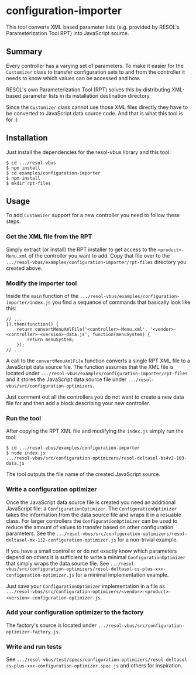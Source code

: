 # configuration-importer

This tool converts XML based parameter lists (e.g. provided by RESOL's Parameterization Tool RPT) into JavaScript source.


## Summary

Every controller has a varying set of parameters. To make it easier for the `Customizer` class to transfer configuration sets to and from the controller it needs to know which values can be accessed and how.

RESOL's own Parameterization Tool (RPT) solves this by distributing XML-based parameter lists in its installation destination directory.

Since the `Customizer` class cannot use those XML files directly they have to be converted to JavaScript data source code. And that is what this tool is for :)


## Installation

Just install the dependencies for the resol-vbus library and this tool:

	$ cd .../resol-vbus
	$ npm install
	$ cd examples/configuration-importer
	$ npm install
	$ mkdir rpt-files


## Usage

To add `Customizer` support for a new controller you need to follow these steps.


### Get the XML file from the RPT

Simply extract (or install) the RPT installer to get access to the `<product>-Menu.xml` of the controller you want to add. Copy that file over to the `.../resol-vbus/examples/configuration-importer/rpt-files` directory you created above.


### Modify the importer tool

Inside the `main` function of the `.../resol-vbus/examples/configuration-importer/index.js` you find a sequence of commands that basically look like this:


	// ...
    }).then(function() {
        return convertMenuXmlFile('<controller>-Menu.xml', '<vendor>-<controller>-<version>-data.js', function(menuSystem) {
            return menuSystem;
        });
    // ...

A call to the `convertMenuXmlFile` function converts a single RPT XML file to a JavaScript data source file. The function assumes that the XML file is located under `.../resol-vbus/examples/configuration-importer/rpt-files` and it stores the JavaScript data source file under `.../resol-vbus/src/configuration-optimizers`.

Just comment out all the controllers you do not want to create a new data file for and then add a block describing your new controller.


### Run the tool

After copying the RPT XML file and modifying the `index.js` simply run the tool:

	$ cd .../resol-vbus/examples/configuration-importer
	$ node index.js
	.../resol-vbus/src/configuration-optimizers/resol-deltasol-bs4v2-103-data.js

The tool outputs the file name of the created JavaScript source.


### Write a configuration optimizer

Once the JavaScript data source file is created you need an additional JavaScript file: a `ConfigurationOptimizer`. The `ConfigurationOptimizer` takes the information from the data source file and wraps it in a resuable class. For larger controllers the `ConfigurationOptimizer` can be used to reduce the amount of values to transfer based on other configuration parameters. See the `.../resol-vbus/src/configuration-optimizers/resol-deltasol-mx-112-configuration-optimizer.js` for a non-trivial example.

If you have a small controller or do not exactly know which parameters depend on others it is sufficient to write a minimal `ConfigurationOptimizer` that simply wraps the data source file. See `.../resol-vbus/src/configuration-optimizers/resol-deltasol-cs-plus-xxx-configuration-optimizer.js` for a minimal implementation example.

Just save your `ConfigurationOptimizer` implementation in a file as `.../resol-vbus/src/configuration-optimizers/<vendor>-<product>-<version>-configuration-optimizer.js`.


### Add your configuration optimizer to the factory

The factory's source is located under `.../resol-vbus/src/configuration-optimizer-factory.js`.


### Write and run tests

See `.../resol-vbus/test/specs/configuration-optimizers/resol-deltasol-cs-plus-xxx-configuration-optimizer.spec.js` and others for inspiration.
